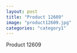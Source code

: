 ```yaml
---
layout: post
title: "Product 12609"
image: "product12609.jpg"
categories: "category1"
---
```

Product 12609
